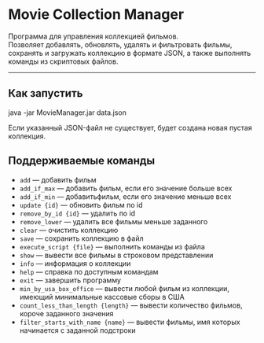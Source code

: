 # Movie Collection Manager

Программа для управления коллекцией фильмов.  
Позволяет добавлять, обновлять, удалять и фильтровать фильмы, сохранять и загружать коллекцию в формате JSON, а также выполнять команды из скриптовых файлов.

---

##  Как запустить

java -jar MovieManager.jar data.json

Если указанный JSON-файл не существует, будет создана новая пустая коллекция.

## Поддерживаемые команды

- `add` — добавить фильм
- `add_if_max` — добавить фильм, если его значение больше всех
- `add_if_min` — добавитьфильм, если его значение меньше всех
- `update {id}` — обновить фильм по id
- `remove_by_id {id}` — удалить по id
- `remove_lower` — удалить все фильмы меньше заданного
- `clear` — очистить коллекцию
- `save` — сохранить коллекцию в файл
- `execute_script {file}` — выполнить команды из файла
- `show` — вывести все фильмы в строковом представлении
- `info` — информация о коллекции
- `help` — справка по доступным командам
- `exit` — завершить программу
- `min_by_usa_box_office` — вывести любой фильм из коллекции, имеющий минимальные кассовые сборы в США
- `count_less_than_length {length}` — вывести количество фильмов, короче заданного значения
- `filter_starts_with_name {name}` — вывести фильмы, имя которых начинается с заданной подстроки
